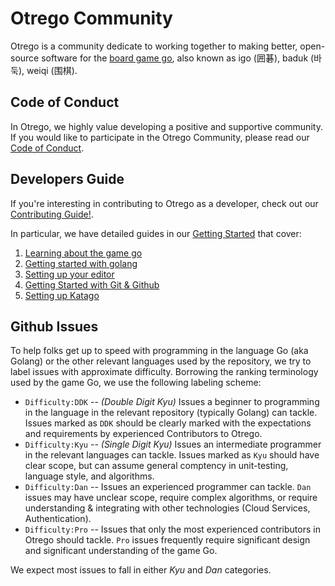 # Otrego Community

Otrego is a community dedicate to working together to making better,
open-source software for the
<a href="https://en.wikipedia.org/wiki/Go_(game)">board game go</a>, also known as igo
(囲碁), baduk (바둑), weiqi (围棋).

## Code of Conduct

In Otrego, we highly value developing a positive and supportive community. If
you would like to participate in the Otrego Community, please read our [Code of
Conduct](CODE_OF_CONDUCT.md).

## Developers Guide

If you're interesting in contributing to Otrego as a developer, check out our
[Contributing Guide!](CONTRIBUTING.md).

In particular, we have detailed guides in our [Getting Started](/gettingstarted/READMED.md) that cover:

1.   [Learning about the game go](/gettingstarted/gogame.md)
2.   [Getting started with golang](/gettingstarted/golang.md)
3.   [Setting up your editor](/gettingstarted/editor.md)
4.   [Getting Started with Git & Github](/gettingstarted/git.md)
5.   [Setting up Katago](/gettingstarted/katago.md)

## Github Issues

To help folks get up to speed with programming in the language Go (aka Golang)
or the other relevant languages used by the repository, we try to label issues
with approximate difficulty. Borrowing the ranking terminology used by the game
Go, we use the following labeling scheme:

*   `Difficulty:DDK` -- *(Double Digit Kyu)* Issues a beginner to programming
    in the language in the relevant repository (typically Golang) can tackle.
    Issues marked as `DDK` should be clearly marked with the expectations and
    requirements by experienced Contributors to Otrego.
*   `Difficulty:Kyu` -- *(Single Digit Kyu)* Issues an intermediate programmer
    in the relevant languages can tackle. Issues marked as `Kyu` should have
    clear scope, but can assume general comptency in unit-testing, language
    style, and algorithms.
*   `Difficulty:Dan` -- Issues an experienced programmer can tackle. `Dan`
    issues may have unclear scope, require complex algorithms, or require
    understanding & integrating with other technologies (Cloud Services,
    Authentication).
*   `Difficulty:Pro` -- Issues that only the most experienced contributors in
    Otrego should tackle. `Pro` issues frequently require significant design
    and significant understanding of the game Go.

We expect most issues to fall in either *Kyu* and *Dan* categories.
